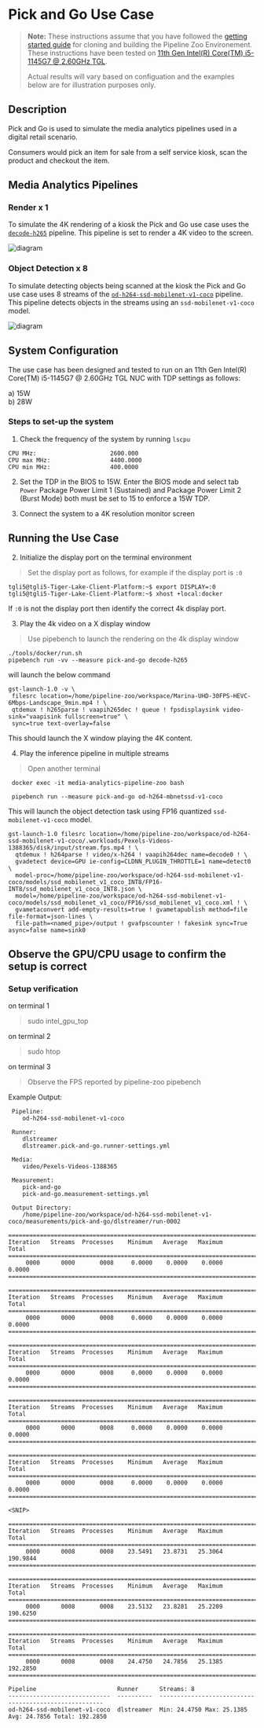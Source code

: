 # Pick and Go Use Case

> **Note:**
> These instructions assume that you have
> followed the [getting started guide](../README.md#getting-started) for cloning
> and building the Pipeline Zoo Environement.
>These instructions have been tested on [11th Gen Intel(R) Core(TM) i5-1145G7 @ 2.60GHz TGL](https://ark.intel.com/content/www/us/en/ark/products/208660/intel-core-i51145g7-processor-8m-cache-up-to-4-40-ghz-with-ipu.html?wapkw=intel-core-i51145G7). 
>
> Actual results will vary based on configuation and the examples below are for illustration purposes only.


## Description

Pick and Go is used to simulate the media analytics pipelines used in a digital retail scenario.

Consumers would pick an item for sale from a self service kiosk, scan the product and checkout the item. 
    
## Media Analytics Pipelines

### Render x 1

To simulate the 4K rendering of a kiosk the Pick and Go use case uses
the [`decode-h265`](../pipelines/video/decode-vpp/decode-h265) pipeline. This pipeline is set to render a 4K
video to the screen.

![diagram](../pipelines/video/decode-vpp/decode-h265/README-1.svg)

### Object Detection x 8

To simulate detecting objects being scanned at the kiosk the Pick and
Go use case uses 8 streams of the
[`od-h264-ssd-mobilenet-v1-coco`](../pipelines/video/object-detection/od-h264-ssd-mobilenet-v1-coco)
pipeline. This pipeline detects objects in the streams using an `ssd-mobilenet-v1-coco` model.
	
![diagram](../pipelines/video/object-detection/od-h264-ssd-mobilenet-v1-coco/README-1.svg)
	
## System Configuration

The use case has been designed and tested to run on an 11th Gen Intel(R) Core(TM) i5-1145G7 @ 2.60GHz TGL
NUC with TDP settings as follows:

a) 15W    
b) 28W     

   
### Steps to set-up the system

1. Check the frequency of the system by running `lscpu` 

```
CPU MHz:                     2600.000  
CPU max MHz:                 4400.0000  
CPU min MHz:                 400.0000  
```

2. Set the TDP in the BIOS to 15W.
Enter the BIOS mode and select tab `Power` 
Package Power Limit 1 (Sustained) and Package Power Limit 2 (Burst Mode)
both must be set to 15 to enforce a 15W TDP.

3. Connect the system to a 4K resolution monitor screen

## Running the Use Case
 
2. Initialize the display port on the terminal environment  
>Set the display port as follows, for example if the display port is `:0`
```
tgli5@tgli5-Tiger-Lake-Client-Platform:~$ export DISPLAY=:0
tgli5@tgli5-Tiger-Lake-Client-Platform:~$ xhost +local:docker
```
If `:0` is not the display port then identify the correct 4k display port.

3. Play the 4k video on a X display window  
>Use pipebench to launch the rendering on the 4k display window  
```
./tools/docker/run.sh
pipebench run -vv --measure pick-and-go decode-h265
```
will launch the below command
```
gst-launch-1.0 -v \
 filesrc location=/home/pipeline-zoo/workspace/Marina-UHD-30FPS-HEVC-6Mbps-Landscape_9min.mp4 ! \
 qtdemux ! h265parse ! vaapih265dec ! queue ! fpsdisplaysink video-sink="vaapisink fullscreen=true" \
 sync=true text-overlay=false
```
This should launch the X window playing the 4K content.  
 
4. Play the inference pipeline in multiple streams  
>Open another terminal  
```
 docker exec -it media-analytics-pipeline-zoo bash
  
 pipebench run --measure pick-and-go od-h264-mbnetssd-v1-coco
```
 
This will launch the object detection task using FP16 quantized `ssd-mobilenet-v1-coco` model.
```
gst-launch-1.0 filesrc location=/home/pipeline-zoo/workspace/od-h264-ssd-mobilenet-v1-coco/.workloads/Pexels-Videos-1388365/disk/input/stream.fps.mp4 ! \
  qtdemux ! h264parse ! video/x-h264 ! vaapih264dec name=decode0 ! \ 
  gvadetect device=GPU ie-config=CLDNN_PLUGIN_THROTTLE=1 name=detect0 \ 
  model-proc=/home/pipeline-zoo/workspace/od-h264-ssd-mobilenet-v1-coco/models/ssd_mobilenet_v1_coco_INT8/FP16-INT8/ssd_mobilenet_v1_coco_INT8.json \
  model=/home/pipeline-zoo/workspace/od-h264-ssd-mobilenet-v1-coco/models/ssd_mobilenet_v1_coco/FP16/ssd_mobilenet_v1_coco.xml ! \
  gvametaconvert add-empty-results=true ! gvametapublish method=file file-format=json-lines \
  file-path=<named_pipe>/output ! gvafpscounter ! fakesink sync=True async=false name=sink0

```
 
## Observe the GPU/CPU usage to confirm the setup is correct

### Setup verification

 on terminal 1  
>sudo intel_gpu_top
 
 on terminal 2  
>sudo htop

on terminal 3    
>Observe the FPS reported by pipeline-zoo pipebench

Example Output:
```
 Pipeline:
	od-h264-ssd-mobilenet-v1-coco

 Runner:
	dlstreamer
 	dlstreamer.pick-and-go.runner-settings.yml

 Media:
	video/Pexels-Videos-1388365

 Measurement:
	pick-and-go
 	pick-and-go.measurement-settings.yml

 Output Directory:
	/home/pipeline-zoo/workspace/od-h264-ssd-mobilenet-v1-coco/measurements/pick-and-go/dlstreamer/run-0002

========================================================================
Iteration   Streams  Processes    Minimum   Average   Maximum      Total
========================================================================
     0000      0000       0008     0.0000    0.0000    0.0000     0.0000
======================================================================== 

========================================================================
Iteration   Streams  Processes    Minimum   Average   Maximum      Total
========================================================================
     0000      0000       0008     0.0000    0.0000    0.0000     0.0000
======================================================================== 

========================================================================
Iteration   Streams  Processes    Minimum   Average   Maximum      Total
========================================================================
     0000      0000       0008     0.0000    0.0000    0.0000     0.0000
======================================================================== 

========================================================================
Iteration   Streams  Processes    Minimum   Average   Maximum      Total
========================================================================
     0000      0000       0008     0.0000    0.0000    0.0000     0.0000
======================================================================== 

========================================================================
Iteration   Streams  Processes    Minimum   Average   Maximum      Total
========================================================================
     0000      0000       0008     0.0000    0.0000    0.0000     0.0000
======================================================================== 

<SNIP>

========================================================================
Iteration   Streams  Processes    Minimum   Average   Maximum      Total
========================================================================
     0000      0008       0008    23.5491   23.8731   25.3064   190.9844
======================================================================== 

========================================================================
Iteration   Streams  Processes    Minimum   Average   Maximum      Total
========================================================================
     0000      0008       0008    23.5132   23.8281   25.2209   190.6250
======================================================================== 

========================================================================
Iteration   Streams  Processes    Minimum   Average   Maximum      Total
========================================================================
     0000      0008       0008    24.4750   24.7856   25.1385   192.2850
======================================================================== 

Pipeline                       Runner      Streams: 8
-----------------------------  ----------  ------------------------------------------------------
od-h264-ssd-mobilenet-v1-coco  dlstreamer  Min: 24.4750 Max: 25.1385 Avg: 24.7856 Total: 192.2850


```
